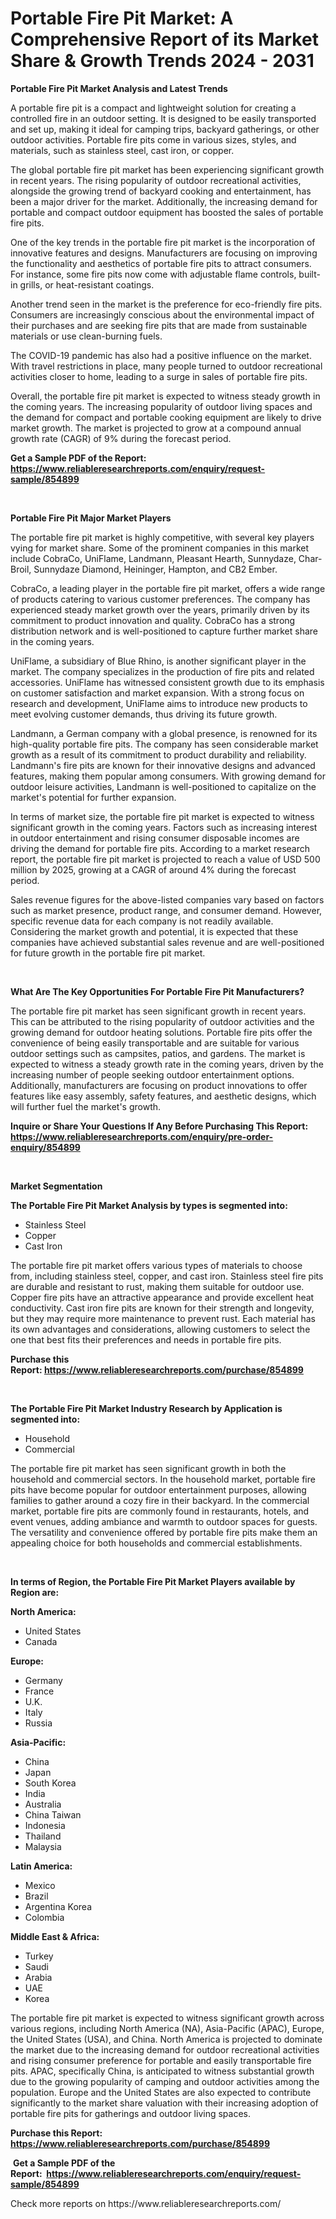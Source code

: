 <p><h1>Portable Fire Pit Market: A Comprehensive Report of its Market Share & Growth Trends 2024 - 2031</h1></p><p><strong>Portable Fire Pit Market Analysis and Latest Trends</strong></p>
<p><p>A portable fire pit is a compact and lightweight solution for creating a controlled fire in an outdoor setting. It is designed to be easily transported and set up, making it ideal for camping trips, backyard gatherings, or other outdoor activities. Portable fire pits come in various sizes, styles, and materials, such as stainless steel, cast iron, or copper.</p><p>The global portable fire pit market has been experiencing significant growth in recent years. The rising popularity of outdoor recreational activities, alongside the growing trend of backyard cooking and entertainment, has been a major driver for the market. Additionally, the increasing demand for portable and compact outdoor equipment has boosted the sales of portable fire pits.</p><p>One of the key trends in the portable fire pit market is the incorporation of innovative features and designs. Manufacturers are focusing on improving the functionality and aesthetics of portable fire pits to attract consumers. For instance, some fire pits now come with adjustable flame controls, built-in grills, or heat-resistant coatings.</p><p>Another trend seen in the market is the preference for eco-friendly fire pits. Consumers are increasingly conscious about the environmental impact of their purchases and are seeking fire pits that are made from sustainable materials or use clean-burning fuels.</p><p>The COVID-19 pandemic has also had a positive influence on the market. With travel restrictions in place, many people turned to outdoor recreational activities closer to home, leading to a surge in sales of portable fire pits.</p><p>Overall, the portable fire pit market is expected to witness steady growth in the coming years. The increasing popularity of outdoor living spaces and the demand for compact and portable cooking equipment are likely to drive market growth. The market is projected to grow at a compound annual growth rate (CAGR) of 9% during the forecast period.</p></p>
<p><strong>Get a Sample PDF of the Report:&nbsp; <a href="https://www.reliableresearchreports.com/enquiry/request-sample/854899">https://www.reliableresearchreports.com/enquiry/request-sample/854899</a></strong></p>
<p>&nbsp;</p>
<p><strong>Portable Fire Pit Major Market Players</strong></p>
<p><p>The portable fire pit market is highly competitive, with several key players vying for market share. Some of the prominent companies in this market include CobraCo, UniFlame, Landmann, Pleasant Hearth, Sunnydaze, Char-Broil, Sunnydaze Diamond, Heininger, Hampton, and CB2 Ember.</p><p>CobraCo, a leading player in the portable fire pit market, offers a wide range of products catering to various customer preferences. The company has experienced steady market growth over the years, primarily driven by its commitment to product innovation and quality. CobraCo has a strong distribution network and is well-positioned to capture further market share in the coming years.</p><p>UniFlame, a subsidiary of Blue Rhino, is another significant player in the market. The company specializes in the production of fire pits and related accessories. UniFlame has witnessed consistent growth due to its emphasis on customer satisfaction and market expansion. With a strong focus on research and development, UniFlame aims to introduce new products to meet evolving customer demands, thus driving its future growth.</p><p>Landmann, a German company with a global presence, is renowned for its high-quality portable fire pits. The company has seen considerable market growth as a result of its commitment to product durability and reliability. Landmann's fire pits are known for their innovative designs and advanced features, making them popular among consumers. With growing demand for outdoor leisure activities, Landmann is well-positioned to capitalize on the market's potential for further expansion.</p><p>In terms of market size, the portable fire pit market is expected to witness significant growth in the coming years. Factors such as increasing interest in outdoor entertainment and rising consumer disposable incomes are driving the demand for portable fire pits. According to a market research report, the portable fire pit market is projected to reach a value of USD 500 million by 2025, growing at a CAGR of around 4% during the forecast period.</p><p>Sales revenue figures for the above-listed companies vary based on factors such as market presence, product range, and consumer demand. However, specific revenue data for each company is not readily available. Considering the market growth and potential, it is expected that these companies have achieved substantial sales revenue and are well-positioned for future growth in the portable fire pit market.</p></p>
<p>&nbsp;</p>
<p><strong>What Are The Key Opportunities For Portable Fire Pit Manufacturers?</strong></p>
<p><p>The portable fire pit market has seen significant growth in recent years. This can be attributed to the rising popularity of outdoor activities and the growing demand for outdoor heating solutions. Portable fire pits offer the convenience of being easily transportable and are suitable for various outdoor settings such as campsites, patios, and gardens. The market is expected to witness a steady growth rate in the coming years, driven by the increasing number of people seeking outdoor entertainment options. Additionally, manufacturers are focusing on product innovations to offer features like easy assembly, safety features, and aesthetic designs, which will further fuel the market's growth.</p></p>
<p><strong>Inquire or Share Your Questions If Any Before Purchasing This Report: <a href="https://www.reliableresearchreports.com/enquiry/pre-order-enquiry/854899">https://www.reliableresearchreports.com/enquiry/pre-order-enquiry/854899</a></strong></p>
<p>&nbsp;</p>
<p><strong>Market Segmentation</strong></p>
<p><strong>The Portable Fire Pit Market Analysis by types is segmented into:</strong></p>
<p><ul><li>Stainless Steel</li><li>Copper</li><li>Cast Iron</li></ul></p>
<p><p>The portable fire pit market offers various types of materials to choose from, including stainless steel, copper, and cast iron. Stainless steel fire pits are durable and resistant to rust, making them suitable for outdoor use. Copper fire pits have an attractive appearance and provide excellent heat conductivity. Cast iron fire pits are known for their strength and longevity, but they may require more maintenance to prevent rust. Each material has its own advantages and considerations, allowing customers to select the one that best fits their preferences and needs in portable fire pits.</p></p>
<p><strong>Purchase this Report:&nbsp;<a href="https://www.reliableresearchreports.com/purchase/854899">https://www.reliableresearchreports.com/purchase/854899</a></strong></p>
<p>&nbsp;</p>
<p><strong>The Portable Fire Pit Market Industry Research by Application is segmented into:</strong></p>
<p><ul><li>Household</li><li>Commercial</li></ul></p>
<p><p>The portable fire pit market has seen significant growth in both the household and commercial sectors. In the household market, portable fire pits have become popular for outdoor entertainment purposes, allowing families to gather around a cozy fire in their backyard. In the commercial market, portable fire pits are commonly found in restaurants, hotels, and event venues, adding ambiance and warmth to outdoor spaces for guests. The versatility and convenience offered by portable fire pits make them an appealing choice for both households and commercial establishments.</p></p>
<p>&nbsp;</p>
<p><strong>In terms of Region, the Portable Fire Pit Market Players available by Region are:</strong></p>
<p>
    <p> <strong> North America: </strong>
        <ul>
            <li>United States</li>
            <li>Canada</li>
        </ul>
        </p> 
    <p> <strong> Europe: </strong>
        <ul>
            <li>Germany</li>
            <li>France</li>
            <li>U.K.</li>
            <li>Italy</li>
            <li>Russia</li>
        </ul>
        </p> 
    <p> <strong> Asia-Pacific: </strong>
        <ul>
            <li>China</li>
            <li>Japan</li>
            <li>South Korea</li>
            <li>India</li>
            <li>Australia</li>
            <li>China Taiwan</li>
            <li>Indonesia</li>
            <li>Thailand</li>
            <li>Malaysia</li>
        </ul>
        </p> 
    <p> <strong> Latin America: </strong>
        <ul>
            <li>Mexico</li>
            <li>Brazil</li>
            <li>Argentina Korea</li>
            <li>Colombia</li>
        </ul>
        </p> 
    <p> <strong> Middle East & Africa: </strong>
        <ul>
            <li>Turkey</li>
            <li>Saudi</li>
            <li>Arabia</li>
            <li>UAE</li>
            <li>Korea</li>
        </ul>
    </p>
    </p>
<p><p>The portable fire pit market is expected to witness significant growth across various regions, including North America (NA), Asia-Pacific (APAC), Europe, the United States (USA), and China. North America is projected to dominate the market due to the increasing demand for outdoor recreational activities and rising consumer preference for portable and easily transportable fire pits. APAC, specifically China, is anticipated to witness substantial growth due to the growing popularity of camping and outdoor activities among the population. Europe and the United States are also expected to contribute significantly to the market share valuation with their increasing adoption of portable fire pits for gatherings and outdoor living spaces.</p></p>
<p><strong>Purchase this Report: <a href="https://www.reliableresearchreports.com/purchase/854899">https://www.reliableresearchreports.com/purchase/854899</a></strong></p>
<p>&nbsp;<strong>Get a Sample PDF of the Report:&nbsp;&nbsp;<a href="https://www.reliableresearchreports.com/enquiry/request-sample/854899">https://www.reliableresearchreports.com/enquiry/request-sample/854899</a></strong></p>
<p><strong></strong></p>
<p>Check more reports on https://www.reliableresearchreports.com/</p>